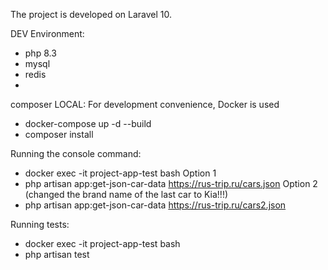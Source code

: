 The project is developed on Laravel 10.

DEV Environment:
 - php 8.3
 - mysql
 - redis
 - 
 composer
LOCAL:
For development convenience, Docker is used
 - docker-compose up -d --build
 - composer install

Running the console command:
 - docker exec -it project-app-test bash
	Option 1
 - php artisan app:get-json-car-data https://rus-trip.ru/cars.json
	Option 2 (changed the brand name of the last car to Kia!!!)
 - php artisan app:get-json-car-data https://rus-trip.ru/cars2.json

Running tests:
 - docker exec -it project-app-test bash
 - php artisan test
